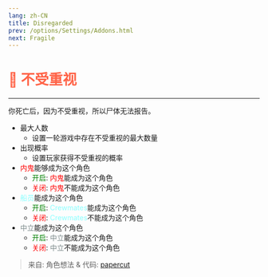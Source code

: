 ```yaml
---
lang: zh-CN
title: Disregarded
prev: /options/Settings/Addons.html
next: Fragile
---
```


# <font color=#ff6347>🤚 <b>不受重视</b></font> <Badge text="有害类" type="tip" vertical="middle"/>
---

你死亡后，因为不受重视，所以尸体无法报告。
* 最大人数
  * 设置一轮游戏中存在不受重视的最大数量
* 出现概率
  * 设置玩家获得不受重视的概率
* <font color=red>内鬼</font>能够成为这个角色
  * <font color=green>开启</font>: <font color=red>内鬼</font>能成为这个角色
  * <font color=red>关闭</font>: <font color=red>内鬼</font>不能成为这个角色
* <font color=#8cffff>船员</font>能成为这个角色
  * <font color=green>开启</font>: <font color=#8cffff>Crewmates</font>能成为这个角色
  * <font color=red>关闭</font>: <font color=#8cffff>Crewmates</font>不能成为这个角色
* <font color=#7f8c8d>中立</font>能成为这个角色
  * <font color=green>开启</font>: <font color=#7f8c8d>中立</font>能成为这个角色
  * <font color=red>关闭</font>: <font color=#7f8c8d>中立</font>不能成为这个角色

> 来自: 角色想法 & 代码: [papercut](https://github.com/lars-wu)
